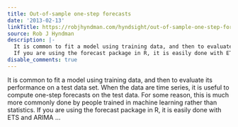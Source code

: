 ```yaml
---
title: Out-of-sample one-step forecasts
date: '2013-02-13'
linkTitle: https://robjhyndman.com/hyndsight/out-of-sample-one-step-forecasts/
source: Rob J Hyndman
description: |-
  It is common to fit a model using training data, and then to evaluate its performance on a test data set. When the data are time series, it is useful to compute one-step forecasts on the test data. For some reason, this is much more commonly done by people trained in machine learning rather than statistics.
  If you are using the forecast package in R, it is easily done with ETS and ARIMA ...
disable_comments: true
---
```

It is common to fit a model using training data, and then to evaluate its performance on a test data set. When the data are time series, it is useful to compute one-step forecasts on the test data. For some reason, this is much more commonly done by people trained in machine learning rather than statistics.
If you are using the forecast package in R, it is easily done with ETS and ARIMA ...